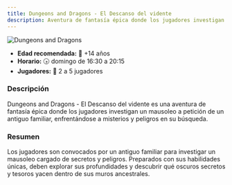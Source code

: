 ```yaml
---
title: Dungeons and Dragons - El Descanso del vidente
description: Aventura de fantasía épica donde los jugadores investigan un mausoleo a petición de un antiguo familiar.
---
```


![Dungeons and Dragons](../dnd-vidente.jpg)

- **Edad recomendada:** 👦 +14 años
- **Horario:** 🕟 domingo de 16:30 a 20:15
- **Jugadores:** 🎲 2 a 5 jugadores

### Descripción

Dungeons and Dragons - El Descanso del vidente es una aventura de fantasía épica donde los jugadores investigan un mausoleo a petición de un antiguo familiar, enfrentándose a misterios y peligros en su búsqueda.

### Resumen

Los jugadores son convocados por un antiguo familiar para investigar un mausoleo cargado de secretos y peligros. Preparados con sus habilidades únicas, deben explorar sus profundidades y descubrir qué oscuros secretos y tesoros yacen dentro de sus muros ancestrales.
